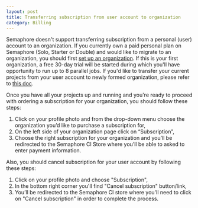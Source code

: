 ```yaml
---
layout: post
title: Transferring subscription from user account to organization
category: Billing
---
```


Semaphore doesn't support transferring subscription from a personal (user) account to an organization. 
If you currently own a paid personal plan on Semaphore (Solo, Starter or Double) and would like to migrate to an organization, you should first [set up an organization](/docs/organizations/setting-up-an-organization.html). 
If this is your first organization, a free 30-day trial will be started during which you'll have opportunity to run up to 8 parallel jobs. 
If you'd like to transfer your current projects from your user account to newly formed organization, please refer to [this doc](/docs/organizations/transferring-a-project-to-an-organization.html). 

Once you have all your projects up and running and you're ready to proceed with ordering a subscription for your organization, you should follow these steps:

1. Click on your profile photo and from the drop-down menu choose the organization you’d like to purchase a subscription for,
2. On the left side of your organization page click on “Subscription”,
3. Choose the right subscription for your organization and you’ll be redirected to the Semaphore CI Store where you’ll be able to asked to enter payment information.

Also, you should cancel subscription for your user account by following these steps:

1. Click on your profile photo and choose "Subscription",
2. In the bottom right corner you'll find "Cancel subscription" button/link,
3. You’ll be redirected to the Semaphore CI store where you'll need to click on "Cancel subscription" in order to complete the process.

